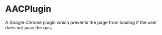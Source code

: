 AACPlugin
=========

A Google Chrome plugin which prevents the page from loading if the user does not pass the quiz. 